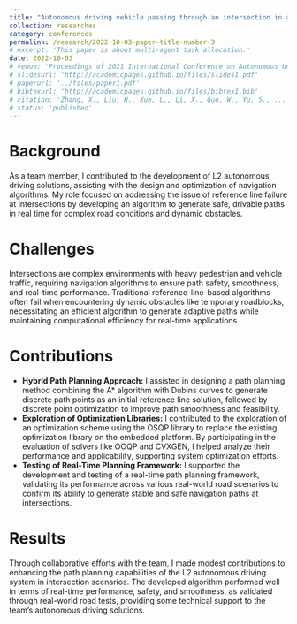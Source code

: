 ```yaml
---
title: "Autonomous driving vehicle passing through an intersection in an open scene"
collection: researches
category: conferences
permalink: /research/2022-10-03-paper-title-number-3
# excerpt: 'This paper is about multi-agent task allocation.'
date: 2022-10-03
# venue: 'Proceedings of 2021 International Conference on Autonomous Unmanned Systems (ICAUS 2021) '
# slidesurl: 'http://academicpages.github.io/files/slides1.pdf'
# paperurl: '../files/paper1.pdf'
# bibtexurl: 'http://academicpages.github.io/files/bibtex1.bib'
# citation: 'Zhang, X., Liu, H., Xue, L., Li, X., Guo, W., Yu, S., ... & Xu, H. (2021, September). Multi-objective Collaborative Optimization Algorithm for Heterogeneous Cooperative Tasks Based on Conflict Resolution. In International Conference on Autonomous Unmanned Systems (pp. 2548-2557). Singapore: Springer Singapore.'
# status: 'published'
---
```



Background
======
As a team member, I contributed to the development of L2 autonomous driving solutions, assisting with the design and optimization of navigation algorithms. My role focused on addressing the issue of reference line failure at intersections by developing an algorithm to generate safe, drivable paths in real time for complex road conditions and dynamic obstacles.

Challenges
======
Intersections are complex environments with heavy pedestrian and vehicle traffic, requiring navigation algorithms to ensure path safety, smoothness, and real-time performance. Traditional reference-line-based algorithms often fail when encountering dynamic obstacles like temporary roadblocks, necessitating an efficient algorithm to generate adaptive paths while maintaining computational efficiency for real-time applications.

Contributions
======
- **Hybrid Path Planning Approach:** I assisted in designing a path planning method combining the A* algorithm with Dubins curves to generate discrete path points as an initial reference line solution, followed by discrete point optimization to improve path smoothness and feasibility.
- **Exploration of Optimization Libraries:** I contributed to the exploration of an optimization scheme using the OSQP library to replace the existing optimization library on the embedded platform. By participating in the evaluation of solvers like OOQP and CVXGEN, I helped analyze their performance and applicability, supporting system optimization efforts.
- **Testing of Real-Time Planning Framework:** I supported the development and testing of a real-time path planning framework, validating its performance across various real-world road scenarios to confirm its ability to generate stable and safe navigation paths at intersections.

Results
======
Through collaborative efforts with the team, I made modest contributions to enhancing the path planning capabilities of the L2 autonomous driving system in intersection scenarios. The developed algorithm performed well in terms of real-time performance, safety, and smoothness, as validated through real-world road tests, providing some technical support to the team’s autonomous driving solutions.

